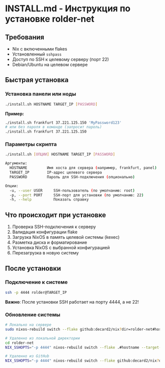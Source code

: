 # INSTALL.md - Инструкция по установке rolder-net

## Требования

- Nix с включенными flakes
- Установленный `sshpass`
- Доступ по SSH к целевому серверу (порт 22)
- Debian/Ubuntu на целевом сервере

## Быстрая установка

### Установка панели или ноды

```bash
./install.sh HOSTNAME TARGET_IP [PASSWORD]
```

**Пример:**

```bash
./install.sh frankfurt 37.221.125.150 'MyPassword123'
# или без пароля в команде (запросит пароль)
./install.sh frankfurt 37.221.125.150
```

### Параметры скрипта

```bash
./install.sh [ОПЦИИ] HOSTNAME TARGET_IP [PASSWORD]

Аргументы:
  HOSTNAME         Имя хоста для сервера (например, frankfurt, panel)
  TARGET_IP        IP-адрес целевого сервера
  PASSWORD         Пароль для SSH-подключения (опционально)

Опции:
  -u, --user USER     SSH-пользователь (по умолчанию: root)
  -p, --port PORT     SSH-порт для установки (по умолчанию: 22)
  -h, --help          Показать справку
```

## Что происходит при установке

1. Проверка SSH-подключения к серверу
2. Валидация конфигурации flake
3. Загрузка NixOS в память целевой системы (kexec)
4. Разметка диска и форматирование
5. Установка NixOS с выбранной конфигурацией
6. Перезагрузка в новую систему

## После установки

### Подключение к системе

```bash
ssh -p 4444 rolder@TARGET_IP
```

**Важно**: После установки SSH работает на порту 4444, а не 22!

### Обновление системы

```bash
# Локально на сервере
sudo nixos-rebuild switch --flake github:decard2/nix?dir=rolder-net#hostname

# Удаленно из локальной директории
cd rolder-net
NIX_SSHOPTS="-p 4444" nixos-rebuild switch --flake .#hostname --target-host rolder@TARGET_IP --ask-sudo-password

# Удаленно из GitHub
NIX_SSHOPTS="-p 4444" nixos-rebuild switch --flake github:decard2/nix?dir=rolder-net#hostname --target-host rolder@TARGET_IP --ask-sudo-password
```
